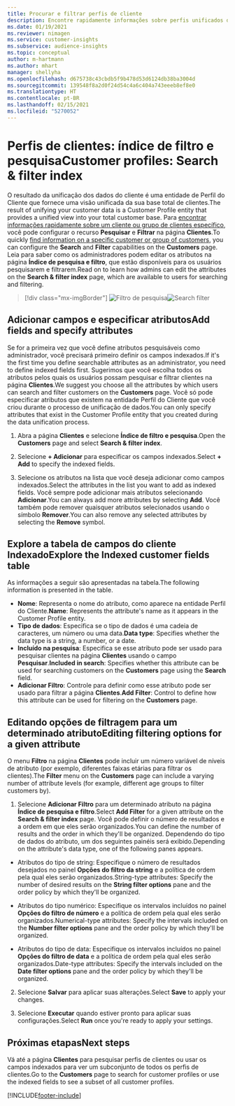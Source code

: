 ```yaml
---
title: Procurar e filtrar perfis de cliente
description: Encontre rapidamente informações sobre perfis unificados de clientes e filtre os atributos especificados.
ms.date: 01/19/2021
ms.reviewer: nimagen
ms.service: customer-insights
ms.subservice: audience-insights
ms.topic: conceptual
author: m-hartmann
ms.author: mhart
manager: shellyha
ms.openlocfilehash: d675738c43cbdb5f9b478d53d6124db38ba3004d
ms.sourcegitcommit: 139548f8a2d0f24d54c4a6c404a743eeeb8ef8e0
ms.translationtype: HT
ms.contentlocale: pt-BR
ms.lasthandoff: 02/15/2021
ms.locfileid: "5270052"
---
```

# <a name="customer-profiles-search--filter-index"></a><span data-ttu-id="cf213-103">Perfis de clientes: índice de filtro e pesquisa</span><span class="sxs-lookup"><span data-stu-id="cf213-103">Customer profiles: Search & filter index</span></span>

<span data-ttu-id="cf213-104">O resultado da unificação dos dados do cliente é uma entidade de Perfil do Cliente que fornece uma visão unificada da sua base total de clientes.</span><span class="sxs-lookup"><span data-stu-id="cf213-104">The result of unifying your customer data is a Customer Profile entity that provides a unified view into your total customer base.</span></span> <span data-ttu-id="cf213-105">Para [encontrar informações rapidamente sobre um cliente ou grupo de clientes específico](customer-profiles.md), você pode configurar o recurso **Pesquisar** e **Filtrar** na página **Clientes**.</span><span class="sxs-lookup"><span data-stu-id="cf213-105">To quickly [find information on a specific customer or group of customers](customer-profiles.md), you can configure the **Search** and **Filter** capabilities on the **Customers** page.</span></span> <span data-ttu-id="cf213-106">Leia para saber como os administradores podem editar os atributos na página **Índice de pesquisa e filtro**, que estão disponíveis para os usuários pesquisarem e filtrarem.</span><span class="sxs-lookup"><span data-stu-id="cf213-106">Read on to learn how admins can edit the attributes on the **Search & filter index** page, which are available to users for searching and filtering.</span></span>

> [!div class="mx-imgBorder"]
> <span data-ttu-id="cf213-107">![Filtro de pesquisa](media/search-filter.png "Filtro de pesquisa")</span><span class="sxs-lookup"><span data-stu-id="cf213-107">![Search filter](media/search-filter.png "Search filter")</span></span>

## <a name="add-fields-and-specify-attributes"></a><span data-ttu-id="cf213-108">Adicionar campos e especificar atributos</span><span class="sxs-lookup"><span data-stu-id="cf213-108">Add fields and specify attributes</span></span>

<span data-ttu-id="cf213-109">Se for a primeira vez que você define atributos pesquisáveis como administrador, você precisará primeiro definir os campos indexados.</span><span class="sxs-lookup"><span data-stu-id="cf213-109">If it's the first time you define searchable attributes as an administrator, you need to define indexed fields first.</span></span> <span data-ttu-id="cf213-110">Sugerimos que você escolha todos os atributos pelos quais os usuários possam pesquisar e filtrar clientes na página **Clientes**.</span><span class="sxs-lookup"><span data-stu-id="cf213-110">We suggest you choose all the attributes by which users can search and filter customers on the **Customers** page.</span></span> <span data-ttu-id="cf213-111">Você só pode especificar atributos que existem na entidade Perfil do Cliente que você criou durante o processo de unificação de dados.</span><span class="sxs-lookup"><span data-stu-id="cf213-111">You can only specify attributes that exist in the Customer Profile entity that you created during the data unification process.</span></span>

1. <span data-ttu-id="cf213-112">Abra a página **Clientes** e selecione **Índice de filtro e pesquisa**.</span><span class="sxs-lookup"><span data-stu-id="cf213-112">Open the **Customers** page and select **Search & filter index**.</span></span>

2. <span data-ttu-id="cf213-113">Selecione **+ Adicionar** para especificar os campos indexados.</span><span class="sxs-lookup"><span data-stu-id="cf213-113">Select **+ Add** to specify the indexed fields.</span></span>

3. <span data-ttu-id="cf213-114">Selecione os atributos na lista que você deseja adicionar como campos indexados.</span><span class="sxs-lookup"><span data-stu-id="cf213-114">Select the attributes in the list you want to add as indexed fields.</span></span> <span data-ttu-id="cf213-115">Você sempre pode adicionar mais atributos selecionando **Adicionar**.</span><span class="sxs-lookup"><span data-stu-id="cf213-115">You can always add more attributes by selecting **Add**.</span></span> <span data-ttu-id="cf213-116">Você também pode remover quaisquer atributos selecionados usando o símbolo **Remover**.</span><span class="sxs-lookup"><span data-stu-id="cf213-116">You can also remove any selected attributes by selecting the **Remove** symbol.</span></span>

## <a name="explore-the-indexed-customer-fields-table"></a><span data-ttu-id="cf213-117">Explore a tabela de campos do cliente Indexado</span><span class="sxs-lookup"><span data-stu-id="cf213-117">Explore the Indexed customer fields table</span></span>

<span data-ttu-id="cf213-118">As informações a seguir são apresentadas na tabela.</span><span class="sxs-lookup"><span data-stu-id="cf213-118">The following information is presented in the table.</span></span>

- <span data-ttu-id="cf213-119">**Nome**: Representa o nome do atributo, como aparece na entidade Perfil do Cliente.</span><span class="sxs-lookup"><span data-stu-id="cf213-119">**Name**: Represents the attribute's name as it appears in the Customer Profile entity.</span></span>
- <span data-ttu-id="cf213-120">**Tipo de dados**: Especifica se o tipo de dados é uma cadeia de caracteres, um número ou uma data.</span><span class="sxs-lookup"><span data-stu-id="cf213-120">**Data type**: Specifies whether the data type is a string, a number, or a date.</span></span>
- <span data-ttu-id="cf213-121">**Incluído na pesquisa**: Especifica se esse atributo pode ser usado para pesquisar clientes na página **Clientes** usando o campo **Pesquisar**.</span><span class="sxs-lookup"><span data-stu-id="cf213-121">**Included in search**: Specifies whether this attribute can be used for searching customers on the **Customers** page using the **Search** field.</span></span>
- <span data-ttu-id="cf213-122">**Adicionar Filtro**: Controle para definir como esse atributo pode ser usado para filtrar a página **Clientes**.</span><span class="sxs-lookup"><span data-stu-id="cf213-122">**Add Filter**: Control to define how this attribute can be used for filtering on the **Customers** page.</span></span>

## <a name="editing-filtering-options-for-a-given-attribute"></a><span data-ttu-id="cf213-123">Editando opções de filtragem para um determinado atributo</span><span class="sxs-lookup"><span data-stu-id="cf213-123">Editing filtering options for a given attribute</span></span>

<span data-ttu-id="cf213-124">O menu **Filtro** na página **Clientes** pode incluir um número variável de níveis de atributo (por exemplo, diferentes faixas etárias para filtrar os clientes).</span><span class="sxs-lookup"><span data-stu-id="cf213-124">The **Filter** menu on the **Customers** page can include a varying number of attribute levels (for example, different age groups to filter customers by).</span></span>

1. <span data-ttu-id="cf213-125">Selecione **Adicionar Filtro** para um determinado atributo na página **Índice de pesquisa e filtro**.</span><span class="sxs-lookup"><span data-stu-id="cf213-125">Select **Add Filter** for a given attribute on the **Search & filter index** page.</span></span> <span data-ttu-id="cf213-126">Você pode definir o número de resultados e a ordem em que eles serão organizados.</span><span class="sxs-lookup"><span data-stu-id="cf213-126">You can define the number of results and the order in which they'll be organized.</span></span> <span data-ttu-id="cf213-127">Dependendo do tipo de dados do atributo, um dos seguintes painéis será exibido.</span><span class="sxs-lookup"><span data-stu-id="cf213-127">Depending on the attribute's data type, one of the following panes appears.</span></span>

- <span data-ttu-id="cf213-128">Atributos do tipo de string: Especifique o número de resultados desejados no painel **Opções do filtro da string** e a política de ordem pela qual eles serão organizados.</span><span class="sxs-lookup"><span data-stu-id="cf213-128">String-type attributes: Specify the number of desired results on the **String filter options** pane and the order policy by which they'll be organized.</span></span>

- <span data-ttu-id="cf213-129">Atributos do tipo numérico: Especifique os intervalos incluídos no painel **Opções do filtro de número** e a política de ordem pela qual eles serão organizados.</span><span class="sxs-lookup"><span data-stu-id="cf213-129">Numerical-type attributes: Specify the intervals included on the **Number filter options** pane and the order policy by which they'll be organized.</span></span>

- <span data-ttu-id="cf213-130">Atributos do tipo de data: Especifique os intervalos incluídos no painel **Opções do filtro de data** e a política de ordem pela qual eles serão organizados.</span><span class="sxs-lookup"><span data-stu-id="cf213-130">Date-type attributes:  Specify the intervals included on the **Date filter options** pane and the order policy by which they'll be organized.</span></span>

2. <span data-ttu-id="cf213-131">Selecione **Salvar** para aplicar suas alterações.</span><span class="sxs-lookup"><span data-stu-id="cf213-131">Select **Save** to apply your changes.</span></span>

3. <span data-ttu-id="cf213-132">Selecione **Executar** quando estiver pronto para aplicar suas configurações.</span><span class="sxs-lookup"><span data-stu-id="cf213-132">Select **Run** once you're ready to apply your settings.</span></span>

## <a name="next-steps"></a><span data-ttu-id="cf213-133">Próximas etapas</span><span class="sxs-lookup"><span data-stu-id="cf213-133">Next steps</span></span>

<span data-ttu-id="cf213-134">Vá até a página **Clientes** para pesquisar perfis de clientes ou usar os campos indexados para ver um subconjunto de todos os perfis de clientes.</span><span class="sxs-lookup"><span data-stu-id="cf213-134">Go to the **Customers** page to search for customer profiles or use the indexed fields to see a subset of all customer profiles.</span></span>


[!INCLUDE[footer-include](../includes/footer-banner.md)]